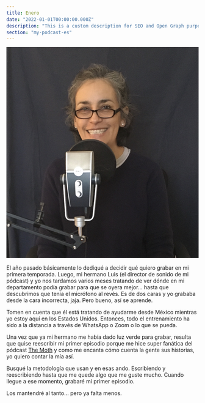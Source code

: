 ```yaml
---
title: Enero
date: "2022-01-01T00:00:00.000Z"
description: "This is a custom description for SEO and Open Graph purposes, rather than the default generated excerpt. Simply add a description field to the frontmatter."
section: "my-podcast-es"
---
```


![Lucy](../images/jan22.jpg)

El año pasado básicamente lo dediqué a decidir qué quiero grabar en mi primera temporada. Luego, mi hermano Luis (el director de sonido de mi pódcast) y yo nos tardamos varios meses tratando de ver dónde en mi departamento podía grabar para que se oyera mejor… hasta que descubrimos que tenía el micrófono al revés. Es de dos caras y yo grababa desde la cara incorrecta, jaja. Pero bueno, así se aprende.

Tomen en cuenta que él está tratando de ayudarme desde México mientras yo estoy aquí en los Estados Unidos. Entonces, todo el entrenamiento ha sido a la distancia a través de WhatsApp o Zoom o lo que se pueda.

Una vez que ya mi hermano me había dado luz verde para grabar, resulta que quise reescribir mi primer episodio porque me hice super fanática del pódcast [The Moth](https://themoth.org/podcast) y como me encanta cómo cuenta la gente sus historias, yo quiero contar la mía así.

Busqué la metodología que usan y en esas ando. Escribiendo y reescribiendo hasta que me quede algo que me guste mucho. Cuando llegue a ese momento, grabaré mi primer episodio.

Los mantendré al tanto… pero ya falta menos.
